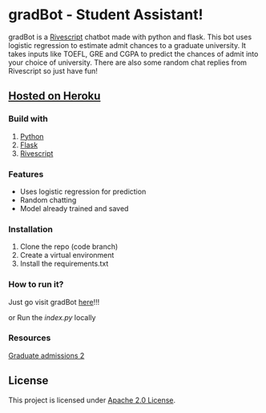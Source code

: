 # gradBot - Student Assistant!

gradBot is a [Rivescript](https://www.rivescript.com/) chatbot made with python and flask. This bot uses logistic regression to estimate admit chances to a graduate university. It takes inputs like TOEFL, GRE and CGPA to predict the chances of admit into your choice of university. 
There are also some random chat replies from Rivescript so just have fun!

## [Hosted on Heroku](http://gradbot-heroku.herokuapp.com/)

### Build with 
1. [Python](https://www.python.org/)
2. [Flask](https://flask.palletsprojects.com/en/2.0.x/)
3. [Rivescript](https://www.rivescript.com/)

### Features
- Uses logistic regression for prediction
- Random chatting
- Model already trained and saved
### Installation
1. Clone the repo (code branch) 
2. Create a virtual environment 
3. Install the requirements.txt

### How to run it?
Just go visit gradBot [here](http://gradbot-heroku.herokuapp.com/)!!!

or Run the *index.py* locally

### Resources
[Graduate admissions 2](https://www.kaggle.com/mohansacharya/graduate-admissions)

## License 
This project is licensed under [Apache 2.0 License](https://github.com/ani-poroorkara/gradBot/blob/master/LICENSE).
